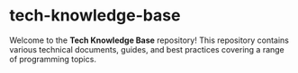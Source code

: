 # tech-knowledge-base
Welcome to the **Tech Knowledge Base** repository! This repository contains various technical documents, guides, and best practices covering a range of programming topics.
